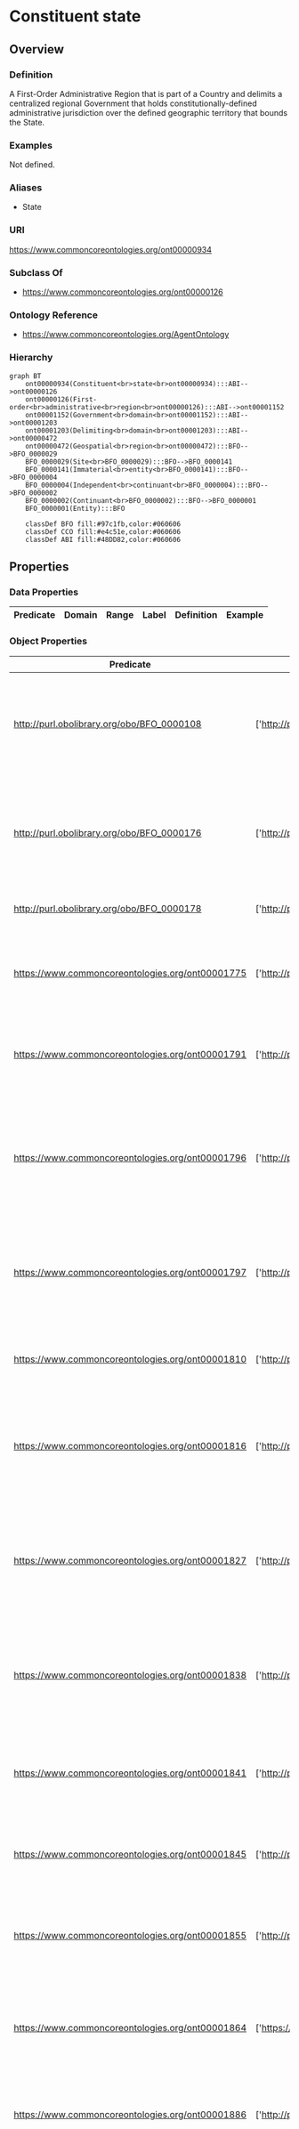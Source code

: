 # Constituent state

## Overview

### Definition
A First-Order Administrative Region that is part of a Country and delimits a centralized regional Government that holds constitutionally-defined administrative jurisdiction over the defined geographic territory that bounds the State.

### Examples
Not defined.

### Aliases
- State

### URI
https://www.commoncoreontologies.org/ont00000934

### Subclass Of
- https://www.commoncoreontologies.org/ont00000126

### Ontology Reference
- https://www.commoncoreontologies.org/AgentOntology

### Hierarchy
```mermaid
graph BT
    ont00000934(Constituent<br>state<br>ont00000934):::ABI-->ont00000126
    ont00000126(First-order<br>administrative<br>region<br>ont00000126):::ABI-->ont00001152
    ont00001152(Government<br>domain<br>ont00001152):::ABI-->ont00001203
    ont00001203(Delimiting<br>domain<br>ont00001203):::ABI-->ont00000472
    ont00000472(Geospatial<br>region<br>ont00000472):::BFO-->BFO_0000029
    BFO_0000029(Site<br>BFO_0000029):::BFO-->BFO_0000141
    BFO_0000141(Immaterial<br>entity<br>BFO_0000141):::BFO-->BFO_0000004
    BFO_0000004(Independent<br>continuant<br>BFO_0000004):::BFO-->BFO_0000002
    BFO_0000002(Continuant<br>BFO_0000002):::BFO-->BFO_0000001
    BFO_0000001(Entity):::BFO
    
    classDef BFO fill:#97c1fb,color:#060606
    classDef CCO fill:#e4c51e,color:#060606
    classDef ABI fill:#48DD82,color:#060606
```

## Properties
### Data Properties
| Predicate | Domain | Range | Label | Definition | Example |
|-----------|---------|--------|---------|------------|----------|

### Object Properties
| Predicate | Domain | Range | Label | Definition | Example | Inverse Of |
|-----------|---------|--------|---------|------------|----------|------------|
| http://purl.obolibrary.org/obo/BFO_0000108 | ['http://purl.obolibrary.org/obo/BFO_0000001'] | ['http://purl.obolibrary.org/obo/BFO_0000008'] | exists at | (Elucidation) exists at is a relation between a particular and some temporal region at which the particular exists | First World War exists at 1914-1916; Mexico exists at January 1, 2000 | None |
| http://purl.obolibrary.org/obo/BFO_0000176 | ['http://purl.obolibrary.org/obo/BFO_0000002'] | ['http://purl.obolibrary.org/obo/BFO_0000002'] | continuant part of | b continuant part of c =Def b and c are continuants & there is some time t such that b and c exist at t & b continuant part of c at t | Milk teeth continuant part of human; surgically removed tumour continuant part of organism | ['http://purl.obolibrary.org/obo/BFO_0000178'] |
| http://purl.obolibrary.org/obo/BFO_0000178 | ['http://purl.obolibrary.org/obo/BFO_0000002'] | ['http://purl.obolibrary.org/obo/BFO_0000002'] | has continuant part | b has continuant part c =Def c continuant part of b |  | None |
| https://www.commoncoreontologies.org/ont00001775 | ['http://purl.obolibrary.org/obo/BFO_0000004'] | ['http://purl.obolibrary.org/obo/BFO_0000004'] | is successor of | A continuant c2 is a successor of some continuant c1 iff there is some process p1 and c1 is an input to p1 and c2 is an output of p1. Inverse of is predecessor.  |  | ['https://www.commoncoreontologies.org/ont00001928'] |
| https://www.commoncoreontologies.org/ont00001791 | ['http://purl.obolibrary.org/obo/BFO_0000141'] | ['http://purl.obolibrary.org/obo/BFO_0000141'] | coincides with | An immaterial entity im1 coincides with some immaterial entity im2 iff im1 is a spatial part of im2 and im2 is a spatial part of im1. |  | None |
| https://www.commoncoreontologies.org/ont00001796 | ['http://purl.obolibrary.org/obo/BFO_0000141'] | ['http://purl.obolibrary.org/obo/BFO_0000141'] | tangential part of | An immaterial entity im1 is a tangential part of some immaterial entity im2 iff im1 is a spatial part of im2 and there exists some immaterial entity im3 such that im3 externally connects with im1 and im3 externally connects with im2. |  | ['https://www.commoncoreontologies.org/ont00001909'] |
| https://www.commoncoreontologies.org/ont00001797 | ['http://purl.obolibrary.org/obo/BFO_0000141'] | ['http://purl.obolibrary.org/obo/BFO_0000141'] | partially overlaps with | An immaterial entity im1 partially overlaps with some immaterial entity im2 iff im1 overlaps with im2 and im1 is not a spatial part of im2 and im2 is not a spatial part of im1. |  | None |
| https://www.commoncoreontologies.org/ont00001810 | ['http://purl.obolibrary.org/obo/BFO_0000141'] | ['http://purl.obolibrary.org/obo/BFO_0000141'] | connected with | An immaterial entity im1 is connected with some immaterial entity im2 iff there exists some immaterial entity im3 that is common to both im1 and im2. |  | None |
| https://www.commoncoreontologies.org/ont00001816 | ['http://purl.obolibrary.org/obo/BFO_0000002'] | ['http://purl.obolibrary.org/obo/BFO_0000015'] | is output of | x is_output_of y iff x is an instance of Continuant and y is an instance of Process, such that the presence of x at the end of y is a necessary condition for the completion of y. |  | ['https://www.commoncoreontologies.org/ont00001986'] |
| https://www.commoncoreontologies.org/ont00001827 | ['http://purl.obolibrary.org/obo/BFO_0000141'] | ['http://purl.obolibrary.org/obo/BFO_0000141'] | nontangential part of | An immaterial entity im1 is a nontangential part of some immaterial entity im2 iff im1 is a spatial part of im2 and there does not exist an immaterial entity im3 such that im3 externally connects with im1 and im3 externally connects with im2. |  | ['https://www.commoncoreontologies.org/ont00001989'] |
| https://www.commoncoreontologies.org/ont00001838 | ['http://purl.obolibrary.org/obo/BFO_0000141'] | ['http://purl.obolibrary.org/obo/BFO_0000141'] | disconnected with | An immaterial entity im1 is disconnected with some immaterial entity im2 iff there does not exist some immaterial entity im3 that is common to both im1 and im2. |  | None |
| https://www.commoncoreontologies.org/ont00001841 | ['http://purl.obolibrary.org/obo/BFO_0000002'] | ['http://purl.obolibrary.org/obo/BFO_0000015'] | is input of | x is_input_of y iff x is an instance of Continuant and y is an instance of Process, such that the presence of x at the beginning of y is a necessary condition for the start of y. |  | ['https://www.commoncoreontologies.org/ont00001921'] |
| https://www.commoncoreontologies.org/ont00001845 | ['http://purl.obolibrary.org/obo/BFO_0000029'] | ['http://purl.obolibrary.org/obo/BFO_0000015'] | is site of | x is_site_of y iff x is an instance of Site and y is an instance of Process, such that y occurs in x. |  | ['https://www.commoncoreontologies.org/ont00001918'] |
| https://www.commoncoreontologies.org/ont00001855 | ['http://purl.obolibrary.org/obo/BFO_0000141'] | ['http://purl.obolibrary.org/obo/BFO_0000141'] | has spatial part | y has_spatial_part x iff x, y, z, and q are instances of Immaterial Entity, such that for any z connected with x, z is also connected with y, and q is connected with y but not connected with x. |  | ['https://www.commoncoreontologies.org/ont00001944'] |
| https://www.commoncoreontologies.org/ont00001864 | ['https://www.commoncoreontologies.org/ont00001203'] | ['https://www.commoncoreontologies.org/ont00001180'] | delimits | An instance of Delimiting Domain dd1 delimits some Organization o1 iff dd1 is the area within which o1 can legally operate. |  | None |
| https://www.commoncoreontologies.org/ont00001886 | ['http://purl.obolibrary.org/obo/BFO_0000002'] | ['http://purl.obolibrary.org/obo/BFO_0000015'] | is affected by | x is_affected_by y iff x is an instance of Continuant and y is an instance of Process, and y influences x in some manner, most often by producing a change in x. |  | None |
| https://www.commoncoreontologies.org/ont00001909 | ['http://purl.obolibrary.org/obo/BFO_0000141'] | ['http://purl.obolibrary.org/obo/BFO_0000141'] | has tangential part | x has_tangential_part y iff x, y, and z are instances of Immaterial Entity, and x has_spatial_part y, such that z externally connects with both x and y. |  | None |
| https://www.commoncoreontologies.org/ont00001928 | ['http://purl.obolibrary.org/obo/BFO_0000004'] | ['http://purl.obolibrary.org/obo/BFO_0000004'] | is predecessor of | A continuant c1 is a predecessor of some continuant c2 iff there is some process p1 and c1 is an input to p1 and c2 is an output of p1. |  | None |
| https://www.commoncoreontologies.org/ont00001931 | ['http://purl.obolibrary.org/obo/BFO_0000141'] | ['http://purl.obolibrary.org/obo/BFO_0000141'] | externally connects with | An immaterial entity im1 externally connects with some immaterial entity im2 iff im1 connects with im2 and im1 does not overlap with im2. |  | None |
| https://www.commoncoreontologies.org/ont00001944 | ['http://purl.obolibrary.org/obo/BFO_0000141'] | ['http://purl.obolibrary.org/obo/BFO_0000141'] | spatial part of | x spatial_part_of y iff x, y, z, and q are instances of Immaterial Entity, such that for any z connected with x, z is also connected with y, and q is connected with y but not connected with x. |  | None |
| https://www.commoncoreontologies.org/ont00001989 | ['http://purl.obolibrary.org/obo/BFO_0000141'] | ['http://purl.obolibrary.org/obo/BFO_0000141'] | has nontangential part | x has_nontangential_part y iff x and y are instances of Immaterial Entity, and x has_spatial_part y, such that there does not exist another instance of an Immaterial Entity which externally connects with both x and y. |  | None |

